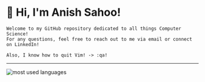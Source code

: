 # 👋 Hi, I'm Anish Sahoo! 
```
Welcome to my GitHub repository dedicated to all things Computer Science! 
For any questions, feel free to reach out to me via email or connect on LinkedIn!
```
```
Also, I know how to quit Vim! -> :qa!
```
---
<!---
anish-sahoo/anish-sahoo is a ✨ special ✨ repository because its `README.md` (this file) appears on your GitHub profile.
You can click the Preview link to take a look at your changes.
--->


![most used languages](https://github-readme-stats.vercel.app/api/top-langs/?username=anish-sahoo&theme=react&hide_border=true&count_private=true&include_all_commits=true&langs_count=20&layout=compact)

<!---

[![Anish's GitHub stats](https://github-readme-stats.vercel.app/api?username=anish-sahoo&theme=react&hide_border=true&count_private=true&include_all_commits=true&hide=issues&rank_icon=percentile)](https://github.com/anuraghazra/github-readme-stats)



<a href="https://github.com/anuraghazra/github-readme-stats">
  <img height=180 align="center" src="https://github-readme-stats.vercel.app/api/top-langs/?username=anish-sahoo&theme=react&hide_border=true&count_private=true&include_all_commits=true&langs_count=20&layout=compact" />
</a>
<a href="https://github.com/anuraghazra/github-readme-stats">
  <img height=180 align="center" src="https://github-readme-stats.vercel.app/api?username=anish-sahoo&theme=react&hide_border=true&count_private=true&include_all_commits=true&hide=issues&rank_icon=percentile" />
</a>

<!--- 
[![Top Langs](https://github-readme-stats.vercel.app/api/top-langs/?username=anish-sahoo)](https://github.com/anuraghazra/github-readme-stats)
--->

